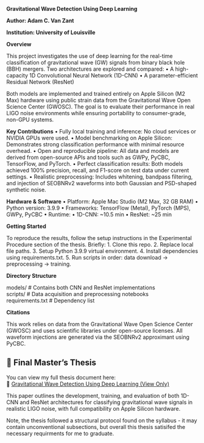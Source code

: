 **Gravitational Wave Detection Using Deep Learning**

**Author: Adam C. Van Zant**

**Institution: University of Louisville**

**Overview**

This project investigates the use of deep learning for the real-time classification of gravitational wave (GW) signals from binary black hole (BBH) mergers. Two architectures are explored and compared:
	•	A high-capacity 1D Convolutional Neural Network (1D-CNN)
	•	A parameter-efficient Residual Network (ResNet)

Both models are implemented and trained entirely on Apple Silicon (M2 Max) hardware using public strain data from the Gravitational Wave Open Science Center (GWOSC). The goal is to evaluate their performance in real LIGO noise environments while ensuring portability to consumer-grade, non-GPU systems.

**Key Contributions**
	•	Fully local training and inference: No cloud services or NVIDIA GPUs were used.
	•	Model benchmarking on Apple Silicon: Demonstrates strong classification performance with minimal resource overhead.
	•	Open and reproducible pipeline: All data and models are derived from open-source APIs and tools such as GWPy, PyCBC, TensorFlow, and PyTorch.
	•	Perfect classification results: Both models achieved 100% precision, recall, and F1-score on test data under current settings.
	•	Realistic preprocessing: Includes whitening, bandpass filtering, and injection of SEOBNRv2 waveforms into both Gaussian and PSD-shaped synthetic noise.

**Hardware & Software**
	•	Platform: Apple Mac Studio (M2 Max, 32 GB RAM)
	•	Python version: 3.9.9
	•	Frameworks: TensorFlow (Metal), PyTorch (MPS), GWPy, PyCBC
	•	Runtime:
	•	1D-CNN: ~10.5 min
	•	ResNet: ~25 min

**Getting Started**

To reproduce the results, follow the setup instructions in the Experimental Procedure section of the thesis. Briefly:
	1.	Clone this repo.
	2.	Replace local file paths.
	3.	Setup Python 3.9.9 virtual environment.
	4.	Install dependencies using requirements.txt.
	5.	Run scripts in order: data download → preprocessing → training.

**Directory Structure**

 models/                   # Contains both CNN and ResNet implementations  
scripts/                  # Data acquisition and preprocessing notebooks  
requirements.txt          # Dependency list  


**Citations**


This work relies on data from the Gravitational Wave Open Science Center (GWOSC) and uses scientific libraries under open-source licenses. All waveform injections are generated via the SEOBNRv2 approximant using PyCBC.

## 📄 Final Master’s Thesis

You can view my full thesis document here:  
🔗 [Gravitational Wave Detection Using Deep Learning (View Only)](https://docs.google.com/document/d/12lWyfPhXyMHmYyitk9l8vDl4AnJroP2X9f_7rGCKUAc/edit?usp=sharing)

This paper outlines the development, training, and evaluation of both 1D-CNN and ResNet architectures for classifying gravitational wave signals in realistic LIGO noise, with full compatibility on Apple Silicon hardware.

Note, the thesis followed a structural protocol found on the syllabus - it may contain unconventional subsections, but overall this thesis satisifed the necessary requirments for me to graduate. 
